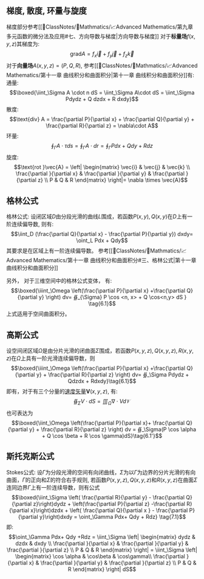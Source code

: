 ## 梯度, 散度, 环量与旋度
梯度部分参考[[📘ClassNotes/📐Mathmatics/📈Advanced Mathematics/第九章 多元函数的微分法及应用#七、方向导数与梯度|方向导数与梯度]] 
对于**标量场**$f(x,y,z)$其梯度为: 
$$\text{grad} A = f_x \vec{i} + f_y\vec{j} + f_z \vec{k}$$
对于**向量场**$A(x,y,z) = (P,Q, R)$, 参考[[📘ClassNotes/📐Mathmatics/📈Advanced Mathematics/第十一章 曲线积分和曲面积分|第十一章 曲线积分和曲面积分]]有:
通量:
$$\boxed{\iint_\Sigma A \cdot n dS = \iint_\Sigma A\cdot dS = \iint_\Sigma Pdydz + Q dzdx + R dxdy}$$
散度:
$$\text{div} A = \frac{\partial P}{\partial x} + \frac{\partial Q}{\partial y} + \frac{\partial R}{\partial z} = \nabla\cdot A$$
环量:
$$\oint_\Gamma A\cdot \tau ds = \oint_\Gamma A \cdot dr = \oint_\Gamma P dx +Qdy + Rdz$$
旋度:
$$\text{rot }\vec{A} = \left| \begin{matrix}
\vec{i} & \vec{j} & \vec{k} \\
\frac{\partial }{\partial x} & \frac{\partial }{\partial y} & \frac{\partial }{\partial z} \\
P & Q & R
\end{matrix} \right|= \nabla \times  \vec{A}$$
## 格林公式
格林公式: 设闭区域$D$由分段光滑的曲线$L$围成，若函数$P(x,y),Q(x,y)$在$D$上有一阶连续偏导数, 则有: 
$$\iint_D (\frac{\partial Q}{\partial x} - \frac{\partial P}{\partial y}) dxdy= \oint_L Pdx + Qdy$$
其要求是在区域上有一阶连续偏导数。
参考[[📘ClassNotes/📐Mathmatics/📈Advanced Mathematics/第十一章 曲线积分和曲面积分#三、格林公式|第十一章 曲线积分和曲面积分]]  

另外， 对于三维空间中的格林公式变体， 有: 
$$\boxed{\iiint_\Omega \left(\frac{\partial P}{\partial x} +\frac{\partial Q}{\partial y}  \right) dv= ∯_{\Sigma}  P \cos <n, x> + Q \cos<n,y> dS } \tag{6.1}$$
上式适用于空间曲面积分。 

## 高斯公式
设空间闭区域$\Omega$是由分片光滑的闭曲面$\Sigma$围成，若函数$P(x,y,z),Q(x,y,z),R(x,y,z)$在$\Omega$上具有一阶光滑连续偏导数，则
$$\boxed{\iiint_\Omega \left(\frac{\partial P}{\partial x} +\frac{\partial Q}{\partial y} +  \frac{\partial R}{\partial z} \right) dv= ∯_\Sigma Pdydz + Qdzdx +  Rdxdy}\tag{6.1}$$
即有，对于有三个分量的<u>速度矢量</u>$\boldsymbol{V}(x,y,z)$, 有:
$$∯_{\Sigma} V \cdot dS  = \iiint_{\Omega} \nabla \cdot  V d\mathcal{V}$$
也可表达为
$$\boxed{\iint_\Omega \left(\frac{\partial P}{\partial x}+ \frac{\partial Q}{\partial y} + \frac{\partial R}{\partial z} \right) dv = ∯_\Sigma(P \cos \alpha + Q \cos \beta  + R \cos \gamma)dS}\tag{6.1'}$$

## 斯托克斯公式
Stokes公式: 设$\Gamma$为分段光滑的空间有向闭曲线，$\Sigma$为以$\Gamma$为边界的分片光滑的有向曲面，$\Gamma$的正向和$\Sigma$的符合右手规则, 若函数$P(x,y,z), Q(x,y,z)$和$R(x,y,z)$在曲面$\Sigma$连同边界$\Gamma$上有一阶连续导数，则有公式
$$\boxed{\iint_\Sigma \left( \frac{\partial R}{\partial y} - \frac{\partial Q}{\partial z}\right)dydz + \left(\frac{\partial P}{\partial z} -\frac{\partial R}{\partial x}\right)dzdx + \left( \frac{\partial Q}{\partial x } - \frac{\partial P}{\partial y}\right)dxdy = \oint_\Gamma Pdx+ Qdy  + Rdz} \tag{7.1}$$
即: 
$$\oint_\Gamma Pdx+  Qdy +Rdz = \iint_\Sigma \left| \begin{matrix}
dydz & dzdx & dxdy \\ 
\frac{\partial }{\partial x} & \frac{\partial }{\partial y} & \frac{\partial }{\partial z} \\
P & Q & R
\end{matrix} \right| = \iint_\Sigma \left| \begin{matrix}
\cos \alpha & \cos\beta & \cos\gamma\\ 
\frac{\partial }{\partial x} & \frac{\partial }{\partial y} & \frac{\partial }{\partial z} \\
P & Q & R
\end{matrix} \right| dS$$
